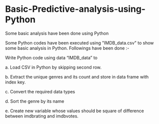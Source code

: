 # Basic-Predictive-analysis-using-Python
Some basic analysis have been done using Python

Some Python codes have been executed using "IMDB_data.csv" to show some basic analysis in Python. Followings have been done :-

Write Python code using data “IMDB_data” to

a. Load CSV in Python by skipping second row.

b. Extract the unique genres and its count and store in data frame with index key.

c. Convert the required data types

d. Sort the genre by its name

e. Create new variable whose values should be square of difference between imdbrating and imdbvotes.
